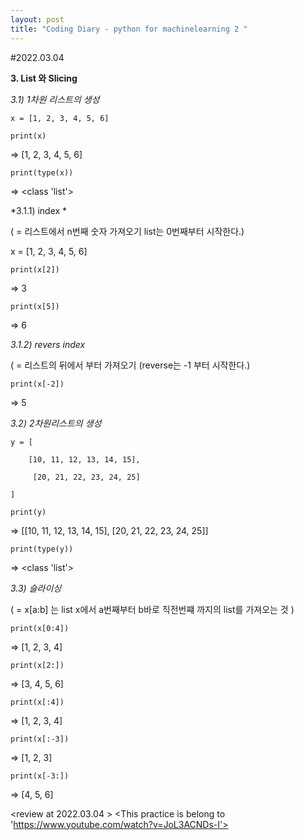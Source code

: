 ```yaml
---
layout: post
title: "Coding Diary - python for machinelearning 2 "
---
```


#2022.03.04



**3. List 와 Slicing**

*3.1) 1차원 리스트의 생성*

    x = [1, 2, 3, 4, 5, 6]

    print(x)

=> [1, 2, 3, 4, 5, 6]

    print(type(x))

=> <class 'list'>

*3.1.1) index *

( = 리스트에서 n번째 숫자 가져오기 list는 0번째부터 시작한다.)

x = [1, 2, 3, 4, 5, 6]

    print(x[2])

=> 3

    print(x[5])

=> 6

*3.1.2) revers index*

( = 리스트의 뒤에서 부터 가져오기 (reverse는 -1 부터 시작한다.)

    print(x[-2])

=> 5

*3.2) 2차원리스트의 생성*

    y = [

        [10, 11, 12, 13, 14, 15],

         [20, 21, 22, 23, 24, 25]

    ]

    print(y)

=> [[10, 11, 12, 13, 14, 15], [20, 21, 22, 23, 24, 25]]

    print(type(y))

=> <class 'list'>

*3.3) 슬라이싱*

( = x[a:b] 는 list x에서 a번째부터 b바로 직전번쨰 까지의 list를 가져오는 것 )

    print(x[0:4])

=> [1, 2, 3, 4]

    print(x[2:])

=> [3, 4, 5, 6]

    print(x[:4])

=> [1, 2, 3, 4]

    print(x[:-3])

=> [1, 2, 3]

    print(x[-3:])

=> [4, 5, 6]


<review at 2022.03.04 >
<This practice is belong to  'https://www.youtube.com/watch?v=JoL3ACNDs-I'>
